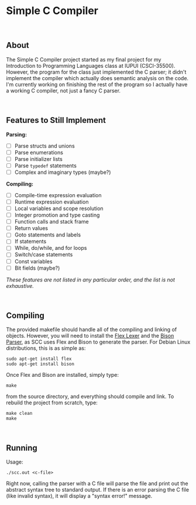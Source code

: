 # Simple C Compiler

<br/>

## About

The Simple C Compiler project started as my final project for my Introduction to Programming Languages class at IUPUI (CSCI-35500).
However, the program for the class just implemented the C parser; it didn't implement the compiler which actually does semantic
analysis on the code. I'm currently working on finishing the rest of the program so I actually have a working C compiler, not just
a fancy C parser.

<br />

## Features to Still Implement

__Parsing:__
- [ ] Parse structs and unions
- [ ] Parse enumerations
- [ ] Parse initializer lists
- [ ] Parse `typedef` statements
- [ ] Complex and imaginary types (maybe?)

__Compiling:__
- [ ] Compile-time expression evaluation
- [ ] Runtime expression evaluation
- [ ] Local variables and scope resolution
- [ ] Integer promotion and type casting
- [ ] Function calls and stack frame
- [ ] Return values
- [ ] Goto statements and labels
- [ ] If statements
- [ ] While, do/while, and for loops
- [ ] Switch/case statements
- [ ] Const variables
- [ ] Bit fields (maybe?)

_These features are not listed in any particular order, and the list is not exhaustive._

<br />

## Compiling

The provided makefile should handle all of the compiling and linking of objects.
However, you will need to install the [Flex Lexer](https://www.gnu.org/software/flex/) and the
[Bison Parser](https://www.gnu.org/software/bison/), as SCC uses Flex and Bison to generate the
parser. For Debian Linux distributions, this is as simple as:
```
sudo apt-get install flex
sudo apt-get install bison
```

Once Flex and Bison are installed, simply type:
```
make
```
from the source directory, and everything should compile and link.
To rebuild the project from scratch, type:
```
make clean
make
```

<br/>

## Running

Usage:
```
./scc.out <c-file>
```

Right now, calling the parser with a C file will parse the file and print out the abstract syntax tree
to standard output. If there is an error parsing the C file (like invalid syntax), it will display a
"syntax error!" message.

